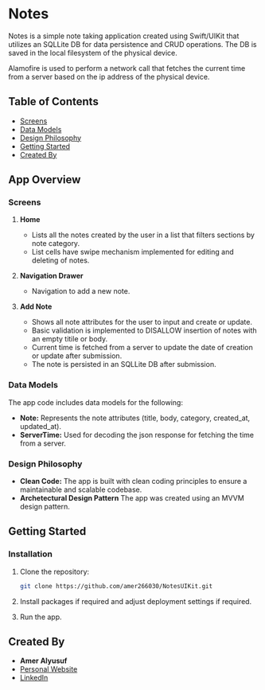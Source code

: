 # Notes

Notes is a simple note taking application created using Swift/UIKit that utilizes an SQLLite DB for data persistence and CRUD operations. The DB is saved in the local filesystem of the physical device.

Alamofire is used to perform a network call that fetches the current time from a server based on the ip address of the physical device.

## Table of Contents

- [Screens](#screens)
- [Data Models](#data-models)
- [Design Philosophy](#design-philosophy)
- [Getting Started](#getting-started)
- [Created By](#created-by)


## App Overview

### Screens

1. **Home**
   - Lists all the notes created by the user in a list that filters sections by note category.
   - List cells have swipe mechanism implemented for editing and deleting of notes.

2. **Navigation Drawer**
   - Navigation to add a new note.

3. **Add Note**
   - Shows all note attributes for the user to input and create or update.
   - Basic validation is implemented to DISALLOW insertion of notes with an empty titile or body.
   - Current time is fetched from a server to update the date of creation or update after submission.
   - The note is persisted in an SQLLite DB after submission.

### Data Models

The app code includes data models for the following:

- **Note:** Represents the note attributes (title, body, category, created_at, updated_at).
- **ServerTime:** Used for decoding the json response for fetching the time from a server.

### Design Philosophy

- **Clean Code:** The app is built with clean coding principles to ensure a maintainable and scalable codebase.
- **Archetectural Design Pattern** The app was created using an MVVM design pattern.

## Getting Started

### Installation

1. Clone the repository:

   ```bash
   git clone https://github.com/amer266030/NotesUIKit.git
    ```

2. Install packages if required and adjust deployment settings if required.

3. Run the app.


## Created By

- **Amer Alyusuf**
- [Personal Website](https://amer266030.github.io)
- [LinkedIn](https://www.linkedin.com/in/amer-alyusuf)